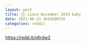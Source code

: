 ```yaml
--- 
layout: post 
title: 💎🙌 since December 2019 baby 
date: 2021-06-23 1624500716 
categories: reddit 
--- 
```

https://redd.it/o6rdw2